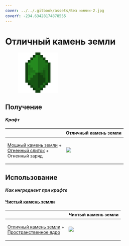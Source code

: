 ```yaml
---
cover: ../../.gitbook/assets/Без имени-2.jpg
coverY: -234.63428174878555
---
```


# Отличный камень земли

<figure><img src="../../.gitbook/assets/fine_earth_gem_128.png" alt=""><figcaption></figcaption></figure>

## Получение

#### _Крафт_

| ㅤ                                                                                                                                        | Отличный камень земли                           |
| ---------------------------------------------------------------------------------------------------------------------------------------- | ----------------------------------------------- |
| <p><a href="powerful_earth_shard.md">Мощный камень земли</a> +<br><a href="fireite_ingot.md">Огненный слиток</a> +<br>Огненный заряд</p> | ![](../../.gitbook/assets/fine\_earth\_gem.png) |

## Использование

#### _Как ингредиент при крафте_

#### [Чистый камень земли](pristine\_earth\_gem.md)

| ㅤ                                                                                                                       | Чистый камень земли                                 |
| ----------------------------------------------------------------------------------------------------------------------- | --------------------------------------------------- |
| <p><a href="fine_earth_gem.md">Отличный камень земли</a> +<br><a href="spawner_seeker.md">Пространственное ядро</a></p> | ![](../../.gitbook/assets/pristine\_earth\_gem.png) |
